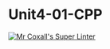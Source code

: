 # Unit4-01-CPP
[![Mr Coxall's Super Linter](https://github.com/ICS3U-C-Programming-ZakG/Unit4-01-CPP/workflows/Mr%20Coxall's%20Super%20Linter/badge.svg)](https://github.com/ICS3U-C-Programming-ZakG/Unit4-01-CPP/actions/)
